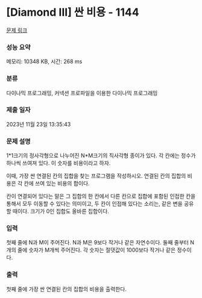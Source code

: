 # [Diamond III] 싼 비용 - 1144 

[문제 링크](https://www.acmicpc.net/problem/1144) 

### 성능 요약

메모리: 10348 KB, 시간: 268 ms

### 분류

다이나믹 프로그래밍, 커넥션 프로파일을 이용한 다이나믹 프로그래밍

### 제출 일자

2023년 11월 23일 13:35:43

### 문제 설명

<p>1*1크기의 정사각형으로 나누어진 N*M크기의 직사각형 종이가 있다. 각 칸에는 정수가 하나씩 쓰여져 있다. 이 숫자를 비용이라고 하자.</p>

<p>이때, 가장 싼 연결된 칸의 집합을 찾는 프로그램을 작성하시오. 연결된 칸의 집합의 비용은 각 칸에 쓰여 있는 비용의 합이다.</p>

<p>칸이 연결되어 있다는 말은 그 집합의 한 칸에서 다른 칸으로 집합에 포함된 인접한 칸을 통해서 모두 이동할 수 있다는 의미이고, 두 칸이 인접해 있다는 소리는, 같은 변을 공유할 때이다. 크기가 0인 집합도 올바른 집합이다.</p>

### 입력 

 <p>첫째 줄에 N과 M이 주어진다. N과 M은 9보다 작거나 같은 자연수이다. 둘째 줄부터 N개의 줄에 숫자가 M개씩 주어진다. 각 숫자는 절댓값이 1000보다 작거나 같은 정수이다.</p>

### 출력 

 <p>첫째 줄에 가장 싼 연결된 칸의 집합의 비용을 출력한다.</p>

